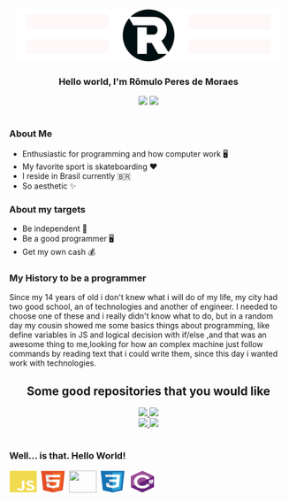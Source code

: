<div align="center">
   <img height="95px" src="./firstImage.png">
   <h3>Hello world, I'm Rômulo Peres de Moraes</h3>
</div>
<div align="center">
  <img height="115px" src="https://github-readme-stats.vercel.app/api?username=Romulo-Moraes&theme=tokyonight&show_icons=true">
  <img height="115px" src="https://github-readme-stats.vercel.app/api/top-langs/?username=Romulo-Moraes&theme=tokyonight&layout=compact">
</div>

#
<div>
      <h3>About Me</h3>
      <ul>
         <li>Enthusiastic for programming and how computer work 🖥️</li>
         <li>My favorite sport is skateboarding ❤️</li>
         <li>I reside in Brasil currently 🇧🇷</li>
         <li>So aesthetic ✨</li>
      </ul>
     <h3>About my targets</h3>
     <ul>
         <li>Be independent 🍃</li>
         <li>Be a good programmer 🖥️</li>
         <li>Get my own cash 💰</li>
      </ul>
</div>

### My History to be a programmer

Since my 14 years of old i don't knew what i will do of my life, my city had two good school, 
an of technologies and another of engineer. I needed to choose one of these and i really didn't know what to do, but in a random day my cousin
showed me some basics things about programming, like define variables in JS and logical decision with if/else
,and that was an awesome thing to me,looking for how an complex machine just follow commands by reading text that i could write them, since this day i wanted work with technologies.

<h2 align="center">Some good repositories that you would like</h2>
<div align="center">
   <div align="center">
      <a href="https://github.com/Romulo-Moraes/Creator">
        <img height="95px" src="https://github-readme-stats.vercel.app/api/pin/?username=Romulo-Moraes&repo=Creator&theme=tokyonight">
       </a>
      <a href="https://github.com/Romulo-Moraes/colorizedPrint">
         <img height="95px" src="https://github-readme-stats.vercel.app/api/pin/?username=Romulo-Moraes&repo=colorizedPrint&theme=tokyonight">
      </a>
   </div>
   <div>
      <a href="https://github.com/Romulo-Moraes/HttpLibrary">
         <img height="95px" src="https://github-readme-stats.vercel.app/api/pin/?username=Romulo-Moraes&repo=HttpLibrary&theme=tokyonight">
      </a>
      <a href="https://github.com/Romulo-Moraes/zipCrafter">
         <img height="95px" src="https://github-readme-stats.vercel.app/api/pin/?username=Romulo-Moraes&repo=zipCrafter&theme=tokyonight">
      </a>
   </div>
</div>

#

### Well... is that. Hello World!

<div>
  <img align="center" height="40" width="50" src="https://raw.githubusercontent.com/devicons/devicon/master/icons/javascript/javascript-plain.svg">
  <img align="center" height="40" width="50" src="https://raw.githubusercontent.com/devicons/devicon/master/icons/html5/html5-original.svg">
  <img align="center" height="40" width="50" src="https://p7.hiclipart.com/preview/889/976/939/the-c-programming-language-computer-programming-programming.jpg"/>
  <img align="center" height="40" width="50" src="https://raw.githubusercontent.com/devicons/devicon/master/icons/css3/css3-original.svg">
  <img align="center" height="40" width="50" src="https://raw.githubusercontent.com/devicons/devicon/master/icons/csharp/csharp-original.svg">
</div>
